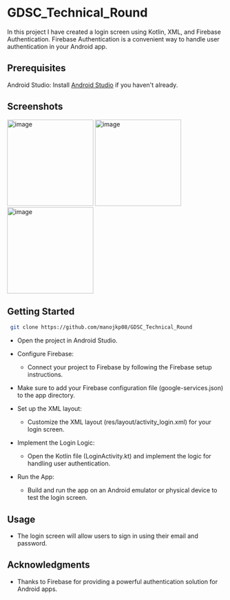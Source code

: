 # GDSC_Technical_Round

In this project I have created a login screen using Kotlin, XML, and Firebase Authentication. 
Firebase Authentication is a convenient way to handle user authentication in your Android app.

## Prerequisites

Android Studio: Install [Android Studio](https://developer.android.com/studio) if you haven't already.

## Screenshots

<div>
  <img width="200" alt="image" src="https://github.com/manojkp08/GDSC_Technical_Round/assets/122171992/2850536a-f9cd-42a6-b975-0b5efa6405c9">
  <span></span>
  <img width="200" alt="image" src="https://github.com/manojkp08/GDSC_Technical_Round/assets/122171992/80ff79d4-7c6f-4bce-a836-af75f2aca03f">
  <span></span>
  <img width="200" alt="image" src="https://github.com/manojkp08/GDSC_Technical_Round/assets/122171992/20438635-b682-4c38-bc4e-6a6d6f05f6b9">

</div>


## Getting Started

 ```bash
  git clone https://github.com/manojkp08/GDSC_Technical_Round
  ```

- Open the project in Android Studio.

- Configure Firebase:
  - Connect your project to Firebase by following the Firebase setup instructions.
 
- Make sure to add your Firebase configuration file (google-services.json) to the app directory.
- Set up the XML layout:
  - Customize the XML layout (res/layout/activity_login.xml) for your login screen.
- Implement the Login Logic:
  - Open the Kotlin file (LoginActivity.kt) and implement the logic for handling user authentication.
- Run the App:
  - Build and run the app on an Android emulator or physical device to test the login screen.
 
## Usage

- The login screen will allow users to sign in using their email and password.

## Acknowledgments

- Thanks to Firebase for providing a powerful authentication solution for Android apps.
